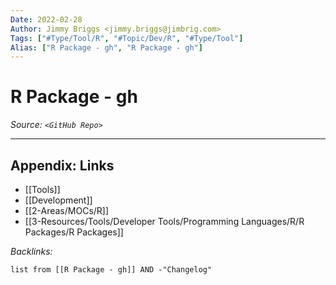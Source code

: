 ```yaml
---
Date: 2022-02-28
Author: Jimmy Briggs <jimmy.briggs@jimbrig.com>
Tags: ["#Type/Tool/R", "#Topic/Dev/R", "#Type/Tool"]
Alias: ["R Package - gh", "R Package - gh"]
---
```


# R Package - gh

*Source: `<GitHub Repo>`*

***

## Appendix: Links

- [[Tools]]
- [[Development]]
- [[2-Areas/MOCs/R]]
- [[3-Resources/Tools/Developer Tools/Programming Languages/R/R Packages/R Packages]]


*Backlinks:*

```dataview
list from [[R Package - gh]] AND -"Changelog"
```
